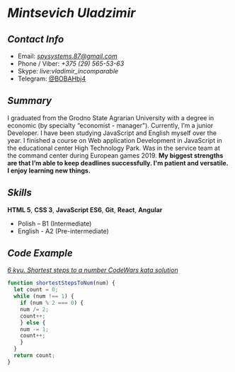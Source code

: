 # *Mintsevich Uladzimir*

## *Contact Info*

- Email: *spysystems.87@gmail.com*
- Phone / Viber: *+375 (29) 565-53-63*
- Skype: *live:vladimir_incomparable*
- Telegram: [@BOBAHbj4](https://t.me/BOBAHbj4)

## *Summary*

I graduated from the Grodno State Agrarian University with a degree in economic (by specialty “economist - manager"). Currently, I’m a junior Developer. I have been studying JavaScript and English myself
over the year. I finished a course on Web application Development in JavaScript in the educational center High Technology Park. Was in the service team at the command center during European games 2019.
**My biggest strengths are that I’m able to keep deadlines successfully. I'm patient and versatile. I enjoy learning new things.**

## *Skills*

**HTML 5**, **CSS 3**, **JavaScript ES6**, **Git**, **React**, **Angular**
- Polish – B1 (Intermediate)
- English - A2 (Pre-intermediate)

## *Code Example*

[*6 kyu. Shortest steps to a number CodeWars kata solution*](https://www.codewars.com/kata/5cd4aec6abc7260028dcd942)

```javascript
function shortestStepsToNum(num) {
  let count = 0;
  while (num !== 1) {
    if (num % 2 === 0) {
    num /= 2;
    count++;
    } else {
    num -= 1;
    count++;
    }
  }
  return count;
}
```

